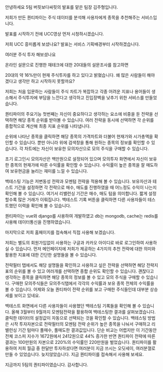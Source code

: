 안녕하세요 5팀 버핏보다싸핏의 발표를 맡은 팀장 김주형입니다.

저희가 만든 퀀티파이는 주식 데이터를 분석해 사용자에게 종목을 추천해주는 서비스입니다.

발표를 시작하기 전에 UCC영상 먼저 시청하시겠습니다.

저희 UCC 흥미롭게 보셨나요? 발표는 서비스 기획배경부터 시작하겠습니다.

여러분 주식 투자 해보셨나요

온라인 설문으로 진행한 재테크에 대한 20대들의 설문조사를 참고하면

20대의 약 16%만이 현재 주식투자를 하고 있다고 밝혔습니다. 왜 많은 사람들이 해야겠다고 생각만 하고 시작하지 못할까요?

저희는 처음 입문하는 사람들이 주식 차트가 복잡하고 각종 어려운 지표나 용어들이 생소해서 주식투자에 부담을 느낀다고 생각하고 진입장벽을 낮추기 위한 서비스를 만들었습니다.

퀀티파이의 주요기능 첫번째는 자신이 중요하다고 생각하는 요소에 비중을 둔 전략을 선택하면 해당 종목 순위를 받아볼 수 있습니다. 여러 전략을 동시에 선택하면 각 순위를 종합적으로 계산해 최종 지표 순위를 나타냅니다.

순위에 나타난 종목을 클릭하면 해당 종목의 가격차트와 더불어 현재가와 시가총액을 확인할 수 있습니다. 뿐만 아니라 위에 검색창을 통해 원하는 종목의 정보를 확인할 수 있습니다. 각 차트에는 자신이 보유한 모의자산으로 모의 주식을 구매할 수 있습니다.

초기 로그인시 모의자산은 백만원으로 설정되어 있으며 모의투자 화면에서 자신이 보유한 종목의 현재가에 따른 수익률을 확인할 수 있습니다. 수익률이 높은 종목을 잘 매도하여 보유현금을 늘리는 재미를 느낄 수 있습니다.

백테스팅 기능은 저변동성 전략과 모멘텀 전략을 적용해 볼 수 있습니다. 보유자산과 테스트 기간을 설정하면 각 전략으로 매수, 매도를 진행하였을 때 어느정도 수익이 나는지 확인해 볼 수 있습니다. 여기서 리밸런싱 기간은 매수, 매도 텀을 의미합니다. 짧게 설정할수록 많은 거래가 이뤄집니다.  백테스트 기록 버튼을 클릭하면 다른 사용자들이 테스트했던 이력을 확인해 볼 수 있습니다.

퀀티파이는 vue와 django를 사용하여 개발하였고 db는 mongodb, cache는 redis를 사용해 데이터통신을 진행하였습니다.

마지막으로 저희 홈페이지를 접속해서 직접 사용해 보겠습니다.

저희는 별도의 회원가입없이 사용하는 구글과 카카오 아이디로 바로 로그인하여 사용하실 수 있습니다. 먼저 메인페이지에 저희가 제공하는 4가지의 추천 전략에 대한 의미와 활용한 지표에 대한 간단한 설명들을 볼 수 있습니다. 

전략필터 탭에서도 해당 설명들을 확인하고 사용하고 싶은 전략을 선택하면 해당 전략지표의 순위를 볼 수 있고 여러개를 선택하면 종합 순위도 확인할 수 있습니다. 괜찮다고 생각하는 종목을 클릭하면 해당 종목의 정보를 볼 수 있고 모의 주식을 구매할 수 있습니다. 구매한 모의주식들은 모의주식탭에서 각각의 수익률과 보유 종목 전체의 수익률을 볼 수 있습니다. 어제와 오늘 퀀티파이 전략 순위를 보고 구매한 주식들인데 대부분 상승세를 보이고 있네요.

백테스트 화면에서 다른 사용자들이 사용했던 백테스팅 기록들을 확인해 볼 수 있습니다. 올해 3월부터 9월까지 모멘텀전략을 활용하여 백테스팅한 결과를 살펴보겠습니다. 클릭한 데이터의 설정값이 자동으로 선택되는 것을 확인할 수 있습니다. 백테스팅 방법은 시작 투자자본으로 전략필터의 모멘텀 전략 순위가 높은 종목을 나눠서 구매하고 리밸런싱 기간 텀마다 풀매수, 풀매도한 결과값입니다. 단순 비교는 어렵지만 이 기간동안 전체 코스피 지수가 1672원에서 2412원으로 44% 증가한 반면 퀀티파이 전략에 따른 결과는 100만원의 자본으로 220%의 수익률인 220만원을 벌었습니다. 퀀티파이를 활용하여 저희 월급 중 한달만 투자하셨다면 여러분이 지금 쓰시는 오딧세이, 여러분껄로 만들 수 있었습니다. 늦지않았습니다. 지금 퀀티파이를 접속해서 사용해 보세요.

지금까지 5팀의 퀀티파이였습니다. 감사합니다. 


